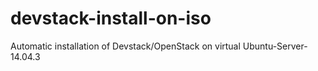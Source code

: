 # devstack-install-on-iso
Automatic installation of Devstack/OpenStack on virtual Ubuntu-Server-14.04.3

